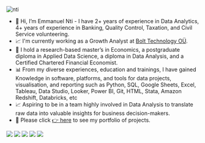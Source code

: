 ![nti](https://user-images.githubusercontent.com/51451027/143777025-8bd5d860-7b1f-4694-b2de-232d94b2bdaa.PNG)
- 👋 Hi, I’m Emmanuel Nti - I have 2+ years of experience in Data Analytics, 4+ years of experience in Banking, Quality Control, Taxation, and Civil Service volunteering. 
- :chart_with_upwards_trend: I'm currently working as a Growth Analyst at [Bolt Technology OÜ](https://bolt.eu//).
- 🌱 I hold a research-based master’s in Economics, a postgraduate diploma in Applied Data Science, a diploma in Data Analysis, and a Certified Chartered Financial Economist. 
- 📊 From my diverse experiences, education and trainings, I have gained Knowledge in software, platforms, and tools for data projects, visualisation, and reporting such as Python, SQL, Google Sheets, Excel, Tableau, Data Studio, Looker, Power BI, Git, HTML, Stata, Amazon Redshift, Databricks, etc  
- 📈 Aspiring to be in a team highly involved in Data Analysis to translate raw data into valuable insights for business decision-makers. 
- 🎯 Please click [👉 here](https://emmanuel-nti.github.io/Data-Analysis-Portfolio/) to see my portfolio of projects.

![](https://img.shields.io/badge/Data_Analysis-Data_Science-informational?style=flat&color=2bbc8a)
![](https://img.shields.io/badge/Research_Abilities-Business_Insights-informational?style=flat&color=2bbc8a)
![](https://img.shields.io/badge/Python-SQL-informational?style=flat&color=2bbc8a)
![](https://img.shields.io/badge/MS_Office-Tableau-informational?style=flat&color=2bbc8a)
![](https://img.shields.io/badge/Strong_Work_Ethic-Detail_Oriented-informational?style=flat&color=2bbc8a)
<!---
Emmanuel-Nti/Emmanuel-Nti is a ✨ special ✨ repository because its `README.md` (this file) appears on your GitHub profile.
You can click the Preview link to take a look at your changes.
--->

